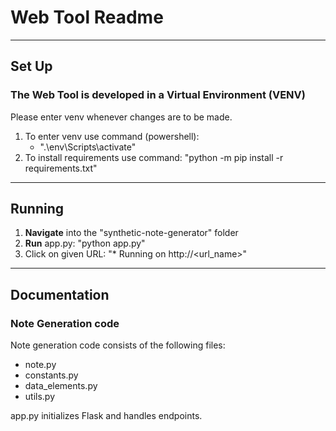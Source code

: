 #  Web Tool Readme
***
## Set Up

### The Web Tool is developed in a Virtual Environment (VENV)
Please enter venv whenever changes are to be made.
1. To enter venv use command (powershell): 
    - ".\env\Scripts\activate"
2. To install requirements use command: "python -m pip install -r requirements.txt"
***
## Running

 1. **Navigate** into the "synthetic-note-generator" folder
 2. **Run** app.py: "python app.py"
 3. Click on given URL: "* Running on http://<url_name>"
***
## Documentation

### Note Generation code

Note generation code consists of the following files:
  - note.py
  - constants.py
  - data_elements.py
  - utils.py

app.py initializes Flask and handles endpoints.
